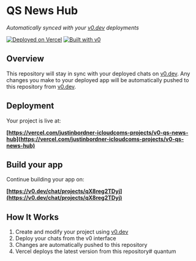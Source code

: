 # QS News Hub

*Automatically synced with your [v0.dev](https://v0.dev) deployments*

[![Deployed on Vercel](https://img.shields.io/badge/Deployed%20on-Vercel-black?style=for-the-badge&logo=vercel)](https://vercel.com/justinbordner-icloudcoms-projects/v0-qs-news-hub)
[![Built with v0](https://img.shields.io/badge/Built%20with-v0.dev-black?style=for-the-badge)](https://v0.dev/chat/projects/qX8reg2TDyj)

## Overview

This repository will stay in sync with your deployed chats on [v0.dev](https://v0.dev).
Any changes you make to your deployed app will be automatically pushed to this repository from [v0.dev](https://v0.dev).

## Deployment

Your project is live at:

**[https://vercel.com/justinbordner-icloudcoms-projects/v0-qs-news-hub](https://vercel.com/justinbordner-icloudcoms-projects/v0-qs-news-hub)**

## Build your app

Continue building your app on:

**[https://v0.dev/chat/projects/qX8reg2TDyj](https://v0.dev/chat/projects/qX8reg2TDyj)**

## How It Works

1. Create and modify your project using [v0.dev](https://v0.dev)
2. Deploy your chats from the v0 interface
3. Changes are automatically pushed to this repository
4. Vercel deploys the latest version from this repository# quantum
